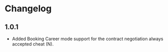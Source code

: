 # Changelog

## 1.0.1
- Added Booking Career mode support for the contract negotiation always accepted cheat (N).